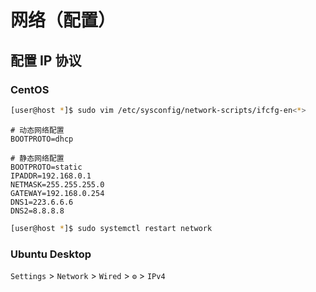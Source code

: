 # 网络（配置）

## 配置 IP 协议

### CentOS

```sh
[user@host *]$ sudo vim /etc/sysconfig/network-scripts/ifcfg-en<*>
```

```/etc/sysconfig/network-scripts/ifcfg-en<*>
# 动态网络配置
BOOTPROTO=dhcp

# 静态网络配置
BOOTPROTO=static
IPADDR=192.168.0.1
NETMASK=255.255.255.0
GATEWAY=192.168.0.254
DNS1=223.6.6.6
DNS2=8.8.8.8
```

```sh
[user@host *]$ sudo systemctl restart network
```

### Ubuntu Desktop

`Settings` > `Network` > `Wired` > `⚙` > `IPv4`
